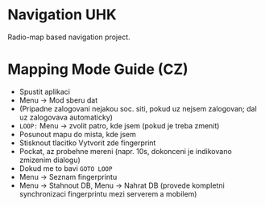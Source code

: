 # Navigation UHK

Radio-map based navigation project.

# Mapping Mode Guide (CZ)

* Spustit aplikaci
* Menu &rarr; Mod sberu dat 
* (Pripadne zalogovani nejakou soc. siti, pokud uz nejsem zalogovan; dal uz zalogovava automaticky)
* `LOOP:` Menu &rarr; zvolit patro, kde jsem (pokud je treba zmenit)
* Posunout mapu do mista, kde jsem
* Stisknout tlacitko Vytvorit zde fingerprint
* Pockat, az probehne mereni (napr. 10s, dokonceni je indikovano zmizenim dialogu)
* Dokud me to bavi `GOTO LOOP`
* Menu &rarr; Seznam fingerprintu
* Menu &rarr; Stahnout DB, Menu &rarr; Nahrat DB (provede kompletni synchronizaci fingerprintu mezi serverem a mobilem)
